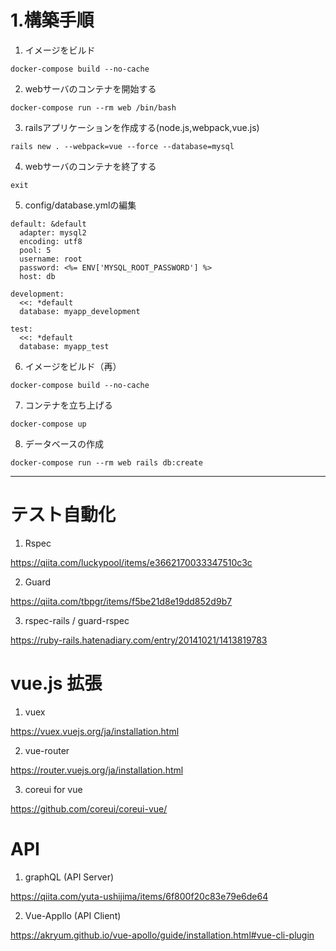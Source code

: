 # 1.構築手順

  1. イメージをビルド

```docker-compose build --no-cache```

  2. webサーバのコンテナを開始する

```docker-compose run --rm web /bin/bash```

  3. railsアプリケーションを作成する(node.js,webpack,vue.js)

```rails new . --webpack=vue --force --database=mysql```

  4. webサーバのコンテナを終了する

```exit```

  5. config/database.ymlの編集

  ~~~
  default: &default
    adapter: mysql2
    encoding: utf8
    pool: 5
    username: root
    password: <%= ENV['MYSQL_ROOT_PASSWORD'] %>
    host: db

  development:
    <<: *default
    database: myapp_development

  test:
    <<: *default
    database: myapp_test
  ~~~
    
  6. イメージをビルド（再）

```docker-compose build --no-cache```

  7. コンテナを立ち上げる

```docker-compose up```

  8. データベースの作成

```docker-compose run --rm web rails db:create```

---

# テスト自動化

  1. Rspec

https://qiita.com/luckypool/items/e3662170033347510c3c

  2. Guard

https://qiita.com/tbpgr/items/f5be21d8e19dd852d9b7

  3. rspec-rails / guard-rspec

https://ruby-rails.hatenadiary.com/entry/20141021/1413819783

# vue.js 拡張

  1. vuex

https://vuex.vuejs.org/ja/installation.html

  2. vue-router

https://router.vuejs.org/ja/installation.html

  3. coreui for vue

https://github.com/coreui/coreui-vue/

# API

  1. graphQL (API Server)

https://qiita.com/yuta-ushijima/items/6f800f20c83e79e6de64
  
  2. Vue-Appllo (API Client)

https://akryum.github.io/vue-apollo/guide/installation.html#vue-cli-plugin

